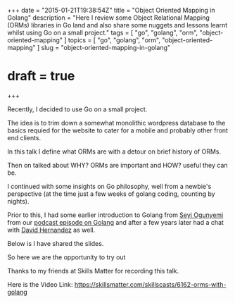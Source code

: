 +++
date        = "2015-01-21T19:38:54Z"
title       = "Object Oriented Mapping in Golang"
description = "Here I review some Object Relational Mapping (ORMs) libraries in Go land and also share some nuggets and lessons learnt whilst using Go on a small project."
tags        = [ "go", "golang", "orm", "object-oriented-mapping" ]
topics      = [ "go", "golang", "orm", "object-oriented-mapping" ]
slug        = "object-oriented-mapping-in-golang"
# draft = true
+++

Recently, I decided to use Go on a small project.

The idea is to trim down a somewhat monolithic wordpress database to the basics requied for the website to cater for a mobile and probably other front end clients.

In this talk I define what ORMs are with a detour on brief history of ORMs.

Then on talked about WHY? ORMs are important and HOW? useful they can be.

I continued with some insights on Go philosophy, well from a newbie's perspective (at the time just a few weeks of golang coding, counting by nights).

Prior to this, I had some earlier introduction to Golang from [Seyi Ogunyemi](http://micrypt.com/) from our [podcast episode on Golang](http://freeair.io/2012/08/22/Go-Lang-Chat-Free-Style-with-Seyi-Ogunyemi.html) and after a few years later had a chat with [David Hernandez](https://github.com/dahernan) as well.

Below is I have shared the slides.

<script async class="speakerdeck-embed" data-id="e23220596c5a4ae39a04323121eeacf2" data-ratio="1.77777777777778" src="//speakerdeck.com/assets/embed.js"></script>

So here we are the opportunity to try out

Thanks to my friends at Skills Matter for recording this talk.

Here is the Video Link: https://skillsmatter.com/skillscasts/6162-orms-with-golang
